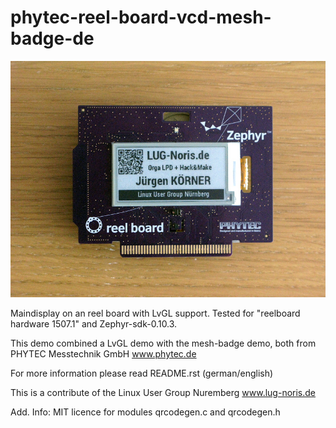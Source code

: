 # phytec-reel-board-vcd-mesh-badge-de

![Screenshot](reel_Board_vcd_badge.jpg)

Maindisplay on an reel board with LvGL support. Tested for "reelboard hardware 1507.1" and Zephyr-sdk-0.10.3. 

This demo combined a LvGL demo with the mesh-badge demo, both from PHYTEC Messtechnik GmbH www.phytec.de

For more information please read README.rst (german/english)

This is a contribute of the Linux User Group Nuremberg www.lug-noris.de

Add. Info: MIT licence for modules qrcodegen.c and qrcodegen.h 

